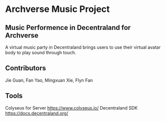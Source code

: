 # Archverse Music Project
## Music Performence in Decentraland for Archverse
A virtual music party in Decentraland brings users to use their virtual avatar body to play sound through touch.

## Contributors
Jie Guan, Fan Yao, Mingxuan Xie, Flyn Fan

## Tools
Colyseus for Server https://www.colyseus.io/
Decentraland SDK https://docs.decentraland.org/
